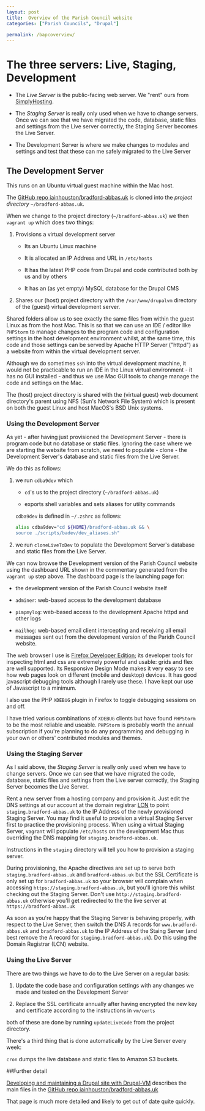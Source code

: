 ```yaml
--- 
layout: post  
title:  Overview of the Parish Council website  
categories: ["Parish Councils", "Drupal"]  

permalink: /bapcoverview/
--- 
```



# The three servers: Live, Staging, Development


-  The *Live Server* is the public-facing web server. We "rent" ours from [SimplyHosting](https://www.simplyhosting.com).  

-  The *Staging Server* is really only used when we have to change servers. Once we can see that we have migrated the code, database, static files and settings from the Live server correctly, the Staging Server becomes the Live Server.

-  The Development Server is where we make changes to modules and settings and test that these can me safely migrated to the Live Server

## The Development Server

This runs on an Ubuntu virtual guest machine within the Mac host.  

The [GitHub repo iainhouston/bradford-abbas.uk](https://github.com/iainhouston/bradford-abbas.uk) is cloned into the *project directory* `~/bradford-abbas.uk`.   
 
When we change to the project directory (`~/bradford-abbas.uk`) we then `vagrant up` which does two things:  

1.  Provisions a virtual development server

    -  Its an Ubuntu Linux machine 
    
    -  It is allocated an IP Address and URL in `/etc/hosts` 
    
    -  It has the latest PHP code from Drupal and code contributed both by us and by others
    
    -  It has an (as yet empty) MySQL database for the Drupal CMS  
    
2.  Shares our (host) project directory with the `/var/www/drupalvm` directory of the (guest)  virtual development server.  

Shared folders allow us to see exactly the same files from within the guest Linux as from the host Mac. This is so that we can use an IDE / editor like `PHPStorm` to manage changes to the program code and configuration settings in the host development environment whilst, at the same time, this code and those settings can be served by Apache HTTP Server ("httpd") as a website from within the virtual development server.

Although we do sometimes `ssh` into the virtual development machine, it would not be practicable to run an IDE in the Linux virtual environment - it has no GUI installed - and thus we use  Mac GUI tools to change manage the code and settings on the Mac. 

The (host) project directory is shared with the (virtual guest) web document directory's parent using NFS (Sun's Network File System) which is present on both the guest Linux and host MacOS's BSD Unix systems.

### Using the Development Server

As yet - after having just provisioned the Development Server - there is program code but no database or static files. Ignoring the case where we are starting the website from scratch, we need to populate - clone - the Development Server's database and static files from the Live Server.

We do this as follows:  

1.  we run `cdba9dev` which  

    -  `cd`'s us to the project directory (`~/bradford-abbas.uk`)  
    
    -  exports shell variables and sets aliases for utilty commands  
    
    `cdba9dev` is defined in `~/.zshrc` as follows:  
    
    ```bash
    alias cdba9dev="cd ${HOME}/bradford-abbas.uk && \
    source ./scripts/badev/dev_aliases.sh"
    ```
    
2.  we run `cloneLiveToDev` to populate the Development Server's database and static files from the Live Server.

We can now browse the Development version of the Parish Council website using the dashboard URL shown in the commentary generated from the `vagrant up` step above. The dashboard page is the launching page for:  

-  the development version of the Parish Council website itself  

-  `adminer`: web-based access to the development database  

-  `pimpmylog`: web-based access to the development Apache httpd and other logs  

-  `mailhog`: web-based email client intercepting and receiving all email messages sent out  from the development version of the Paridh Council website.  

The web browser I use is [Firefox Developer Edition](https://www.mozilla.org/en-US/firefox/developer/); its developer tools for inspecting html and css are extremely powerful and usable: grids and flex are well supported. Its Responsive Design Mode makes it very easy to see how web pages look on different (mobile and desktop) devices. It has good javascript debugging tools although I rarely use these. I have kept our use of Javascript to a minimum.

I also use the PHP `XDEBUG` plugin in Firefox to toggle debugging sessions on and off.

I have tried various combinations of `XDEBUG` clients but have found `PHPStorm` to be the most reliable and useable. `PHPStorm` is probably worth the annual subscription if you're planning to do any programming and debugging in your own or others' contributed modules and themes.

### Using the Staging Server  

As I said above, the *Staging Server* is really only used when we have to change servers. Once we can see that we have migrated the code, database, static files and settings from the Live server correctly, the Staging Server becomes the Live Server.

Rent a new server from a hosting company and provision it. Just edit the DNS settings at our account at the domain registrar [LCN](https://www.lcn.com) to point `staging.bradford-abbas.uk` to the IP Address of the newly provisioned Staging Server. You may find it useful to  provision a virtual Staging Server first to practice the provisioning process. When using a virtual Staging Server, `vagrant` will populate `/etc/hosts` on the development Mac thus overriding the DNS mapping for `staging.bradford-abbas.uk`. 
 
 Instructions in the `staging` directory will tell you how to provision a staging server. 
 
During provisioning, the Apache directives are set up to serve both `staging.bradford-abbas.uk` and `bradford-abbas.uk` but the SSL Certificate is only set up for `bradford-abbas.uk` so your browser will complain when accessing `https://staging.bradford-abbas.uk`, but you'll ignore this whilst checking out the Staging Server. Don't use `http://staging.bradford-abbas.uk` otherwise you'll get redirected to the the live server at `https://bradford-abbas.uk`

As soon as you're happy that the Staging Server is behaving properly, with respect  to the Live Server, then switch the DNS A records for `www.bradford-abbas.uk` and `bradford-abbas.uk` to the IP Address of the Staing Server (and best remove the A record for `staging.bradford-abbas.uk`). Do this using the Domain Registrar (LCN) website.

### Using the  Live Server

There are two things we have to do to the Live Server on a regular basis:  

1.  Update the code base and configuration settings with any changes we made and tested on the Development Server  

2.  Replace the SSL certificate annually after having encrypted the new key and certificate according to the instructions in `vm/certs`  

both of these are done by running `updateLiveCode` from the project directory.

There's a third thing that is done automatically by the Live Server every week:  

`cron` dumps the live database and static files to Amazon S3 buckets.

##Further detail  

[Developing and maintaining a Drupal site with Drupal-VM](/drupalbapc) describes the main files in the [GitHub repo iainhouston/bradford-abbas.uk](https://github.com/iainhouston/bradford-abbas.uk) 

That page is much more detailed and likely to get out of date quite quickly.













